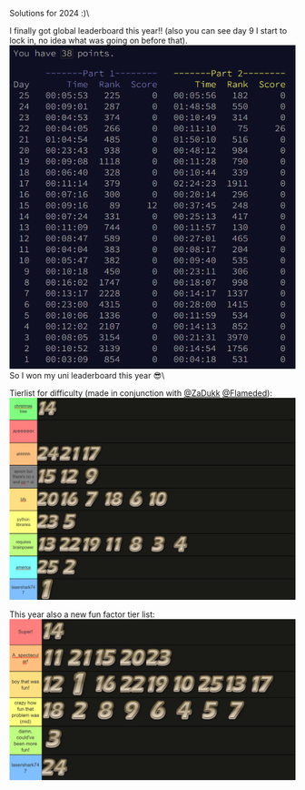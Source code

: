 Solutions for 2024 :)\

I finally got global leaderboard this year!! (also you can see day 9 I start to lock in, no idea what was going on before that).\
![stats](https://github.com/bananadado/Advent-Of-Code/blob/main/2024/stats_2024.png?raw=true)
So I won my uni leaderboard this year 😎\

Tierlist for difficulty (made in conjunction with [@ZaDukk](https://github.com/ZaDukk) [@Flameded](https://github.com/Flameded)):\
![tierlist](https://github.com/bananadado/Advent-Of-Code/blob/main/2024/AoC2024TierList.png?raw=true)

This year also a new fun factor tier list:
![tierlist](https://github.com/bananadado/Advent-Of-Code/blob/main/2024/AoC2024TierFun.png?raw=true)
